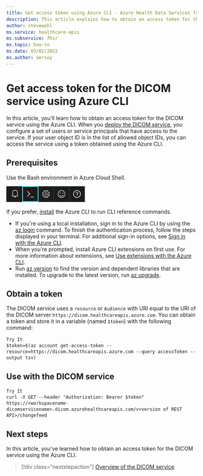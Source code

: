 ```yaml
---
title: Get access token using Azure CLI - Azure Health Data Services for DICOM service
description: This article explains how to obtain an access token for the DICOM service using the Azure CLI.
author: stevewohl
ms.service: healthcare-apis
ms.subservice: fhir
ms.topic: how-to
ms.date: 03/02/2022
ms.author: aersoy
---
```


# Get access token for the DICOM service using Azure CLI

In this article, you'll learn how to obtain an access token for the DICOM service using the Azure CLI. When you [deploy the DICOM service](deploy-dicom-services-in-azure.md), you configure a set of users or service principals that have access to the service. If your user object ID is in the list of allowed object IDs, you can access the service using a token obtained using the Azure CLI.

## Prerequisites

Use the Bash environment in Azure Cloud Shell.

[ ![Screenshot of Launch Azure Cloud Shell.](media/launch-cloud-shell.png) ](media/launch-cloud-shell.png#lightbox)

If you prefer, [install](/cli/azure/install-azure-cli) the Azure CLI to run CLI reference commands.

* If you're using a local installation, sign in to the Azure CLI by using the [az login](/cli/azure/reference-index#az-login) command. To finish the authentication process, follow the steps displayed in your terminal. For additional sign-in options, see [Sign in with the Azure CLI](/cli/azure/authenticate-azure-cli).
* When you're prompted, install Azure CLI extensions on first use. For more information about extensions, see [Use extensions with the Azure CLI](/cli/azure/azure-cli-extensions-overview).
* Run [az version](/cli/azure/reference-index#az-version) to find the version and dependent libraries that are installed. To upgrade to the latest version, run [az upgrade](/cli/azure/reference-index#az-upgrade).

## Obtain a token

The DICOM service uses a `resource` or `Audience` with URI equal to the URI of the DICOM server  `https://dicom.healthcareapis.azure.com`. You can obtain a token and store it in a variable (named `$token`) with the following command:


```Azure CLICopy
Try It
$token=$(az account get-access-token --resource=https://dicom.healthcareapis.azure.com --query accessToken --output tsv)
```

## Use with the DICOM service

```Azure CLICopy
Try It
curl -X GET --header "Authorization: Bearer $token"  https://<workspacename-dicomservicename>.dicom.azurehealthcareapis.com/v<version of REST API>/changefeed
```

## Next steps

In this article, you've learned how to obtain an access token for the DICOM service using the Azure CLI. 

>[!div class="nextstepaction"]
>[Overview of the DICOM service](dicom-services-overview.md)

